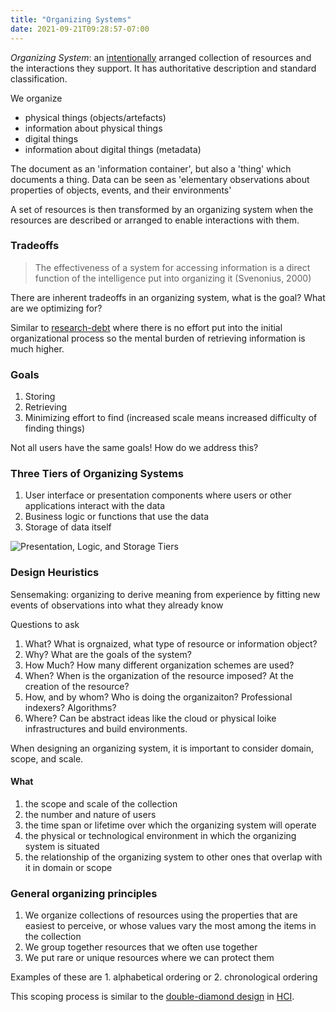 ```yaml
---
title: "Organizing Systems"
date: 2021-09-21T09:28:57-07:00
---
```


_Organizing System_: an [intentionally](thoughts/intentional-arrangement.md) arranged collection of resources and the interactions they support. It has authoritative description and standard classification. 

We organize
- physical things (objects/artefacts)
- information about physical things
- digital things
- information about digital things (metadata)

The document as an 'information container', but also a 'thing' which documents a thing. Data can be seen as 'elementary observations about properties of objects, events, and their environments'

A set of resources is then transformed by an organizing system when the resources are described or arranged to enable interactions with them.

### Tradeoffs
> The effectiveness of a system for accessing information is a direct function of the intelligence put into organizing it (Svenonius, 2000)

There are inherent tradeoffs in an organizing system, what is the goal? What are we optimizing for?

Similar to [research-debt](thoughts/articles/research-debt.md) where there is no effort put into the initial organizational process so the mental burden of retrieving information is much higher.

### Goals
1. Storing
2. Retrieving
3. Minimizing effort to find (increased scale means increased difficulty of finding things)

Not all users have the same goals! How do we address this?

### Three Tiers of Organizing Systems
1. User interface or presentation components where users or other applications interact with the data
2. Business logic or functions that use the data
3. Storage of data itself

![Presentation, Logic, and Storage Tiers](https://berkeley.pressbooks.pub/app/uploads/sites/121/2020/04/Figure-1.2.jpg)

### Design Heuristics
Sensemaking: organizing to derive meaning from experience by fitting new events of observations into what they already know

Questions to ask
1. What? What is orgnaized, what type of resource or information object?
2. Why? What are the goals of the system?
3. How Much? How many different organization schemes are used?
4. When? When is the organization of the resource imposed? At the creation of the resource?
5. How, and by whom? Who is doing the organizaiton? Professional indexers? Algorithms?
6. Where? Can be abstract ideas like the cloud or physical loike infrastructures and build environments.

When designing an organizing system, it is important to consider domain, scope, and scale.

#### What
1.  the scope and scale of the collection
2.  the number and nature of users
3.  the time span or lifetime over which the organizing system will operate
4.  the physical or technological environment in which the organizing system is situated
5.  the relationship of the organizing system to other ones that overlap with it in domain or scope

### General organizing principles
1. We organize collections of resources using the properties that are easiest to perceive, or whose values vary the most among the items in the collection
2. We group together resources that we often use together
3. We put rare or unique resources where we can protect them

Examples of these are 1. alphabetical ordering or 2. chronological ordering

This scoping process is similar to the [double-diamond design](thoughts/double-diamond-design.md) in [HCI](toc/hci.md).